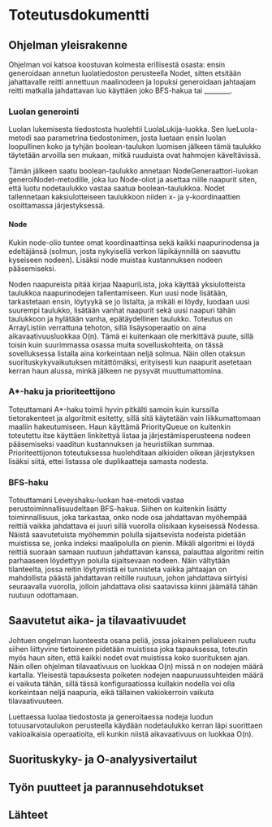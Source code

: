 # Toteutusdokumentti
## Ohjelman yleisrakenne
Ohjelman voi katsoa koostuvan kolmesta erillisestä osasta: ensin generoidaan annetun luolatiedoston perusteella Nodet, sitten etsitään jahattavalle reitti annettuun maalinodeen ja lopuksi generoidaan jahtaajam reitti matkalla jahdattavan luo käyttäen joko BFS-hakua tai ________.

### Luolan generointi
Luolan lukemisesta tiedostosta huolehtii LuolaLukija-luokka. Sen lueLuola-metodi saa parametrina tiedostonimen, josta luetaan ensin luolan loopullinen koko ja tyhjän boolean-taulukon luomisen jälkeen tämä taulukko täytetään arvoilla sen mukaan, mitkä ruuduista ovat hahmojen käveltävissä.

Tämän jälkeen saatu boolean-taulukko annetaan NodeGeneraattori-luokan generoiNodet-metodille, joka luo Node-oliot ja asettaa niille naapurit siten, että luotu nodetaulukko vastaa saatua boolean-taulukkoa. Nodet tallennetaan kaksiulotteiseen taulukkoon niiden x- ja y-koordinaattien osoittamassa järjestyksessä.

#### Node
Kukin node-olio tuntee omat koordinaattinsa sekä kaikki naapurinodensa ja edeltäjänsä (solmun, josta nykyisellä verkon läpikäynnillä on saavuttu kyseiseen nodeen). Lisäksi node muistaa kustannuksen nodeen pääsemiseksi. 

Noden naapureista pitää kirjaa NaapuriLista, joka käyttää yksiulotteista taulukkoa naapurinodejen tallentamiseen. Kun uusi node lisätään, tarkastetaan ensin, löytyykä se jo listalta, ja mikäli ei löydy, luodaan uusi suurempi taulukko, lisätään vanhat naapurit sekä uusi naapuri tähän taulukkoon ja hylätään vanha, epätäydellinen taulukko. Toteutus on ArrayListiin verrattuna tehoton, sillä lisäysoperaatio on aina aikavaativuusluokkaa O(n). Tämä ei kuitenkaan ole merkittävä puute, sillä toisin kuin suurimmassa osassa muita sovelluskohteita, on tässä sovelluksessa listalla aina korkeintaan neljä solmua. Näin ollen otaksun suorituskykyvaikutuksen mitättömäksi, erityisesti kun naapurit asetetaan kerran haun alussa, minkä jälkeen ne pysyvät muuttumattomina.

### A*-haku ja prioriteettijono
Toteuttamani A*-haku toimii hyvin pitkälti samoin kuin kurssilla tietorakenteet ja algoritmit esitetty, sillä sitä käytetään vain liikkumattomaan maaliin hakeutumiseen. Haun käyttämä PriorityQueue on kuitenkin toteutettu itse käyttäen linkitettyä listaa ja järjestämisperusteena nodeen pääsemiseksi vaaditun kustannuksen ja heuristiikan summaa. Prioriteettijonon toteutuksessa huolehditaan alkioiden oikean järjestyksen lisäksi siitä, ettei listassa ole duplikaatteja samasta nodesta.

### BFS-haku
Toteuttamani Leveyshaku-luokan hae-metodi vastaa perustoiminnallisuudeltaan BFS-hakua. Siihen on kuitenkin lisätty toiminnallisuus, joka tarkastaa, onko node osa jahdattavan myöhempää reittiä vaikka jahdattava ei juuri sillä vuorolla olisikaan kyseisessä Nodessa. Näistä saavutetuista myöhemmin polulla sijaitsevista nodeista pidetään muistissa se, jonka indeksi maalipolulla on pienin. Mikäli algoritmi ei löydä reittiä suoraan samaan ruutuun jahdattavan kanssa, palauttaa algoritmi reitin parhaaseen löydettyyn polulla sijaitsevaan nodeen. Näin vältytään tilanteelta, jossa reitin löytymistä ei tunnisteta vaikka jahtaajan on mahdollista päästä jahdattavan reitille ruutuun, johon jahdattava siirtyisi seuraavalla vuorolla, jolloin jahdattava olisi saatavissa kiinni jäämällä tähän ruutuun odottamaan.

## Saavutetut aika- ja tilavaativuudet
Johtuen ongelman luonteesta osana peliä, jossa jokainen pelialueen ruutu siihen liittyvine tietoineen pidetään muistissa joka tapauksessa, toteutin myös haun siten, että kaikki nodet ovat muistissa koko suorituksen ajan. Näin ollen ohjelman tilavaativuus on luokkaa O(n) missä n on nodejen määrä kartalla. Yleisestä tapauksesta poiketen nodejen naapuruussuhteiden määrä ei vaikuta tähän, sillä tässä konfiguraatiossa kullakin nodella voi olla korkeintaan neljä naapuria, eikä tällainen vakiokerroin vaikuta tilavaativuuteen.

Luettaessa luolaa tiedostosta ja generoitaessa nodeja luodun totuusarvotaulukon perusteella käydään nodetaulukko kerran läpi suorittaen vakioaikaisia operaatioita, eli kunkin niistä aikavaativuus on luokkaa O(n). 


## Suorituskyky- ja O-analyysivertailut

## Työn puutteet ja parannusehdotukset

## Lähteet
